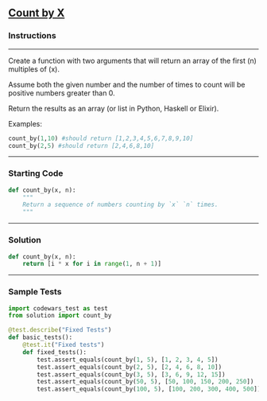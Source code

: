 ## [Count by X](https://www.codewars.com/kata/5513795bd3fafb56c200049e)

### Instructions

---

Create a function with two arguments that will return an array of the first (n) multiples of (x).

Assume both the given number and the number of times to count will be positive numbers greater than 0.

Return the results as an array (or list in Python, Haskell or Elixir).

Examples:

```python
count_by(1,10) #should return [1,2,3,4,5,6,7,8,9,10]
count_by(2,5) #should return [2,4,6,8,10]
```


---

### Starting Code


```python
def count_by(x, n):
    """
    Return a sequence of numbers counting by `x` `n` times.
    """
```

---

### Solution


```python
def count_by(x, n):
    return [i * x for i in range(1, n + 1)]
```

---

### Sample Tests

```python
import codewars_test as test
from solution import count_by

@test.describe("Fixed Tests")
def basic_tests():
    @test.it("Fixed tests")
    def fixed_tests():   
        test.assert_equals(count_by(1, 5), [1, 2, 3, 4, 5])
        test.assert_equals(count_by(2, 5), [2, 4, 6, 8, 10])
        test.assert_equals(count_by(3, 5), [3, 6, 9, 12, 15])
        test.assert_equals(count_by(50, 5), [50, 100, 150, 200, 250])
        test.assert_equals(count_by(100, 5), [100, 200, 300, 400, 500])
    
```
